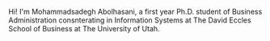 Hi! I'm Mohammadsadegh Abolhasani, a first year Ph.D. student of Business Administration consnterating in Information Systems at The David Eccles School of Business at The University of Utah. 
